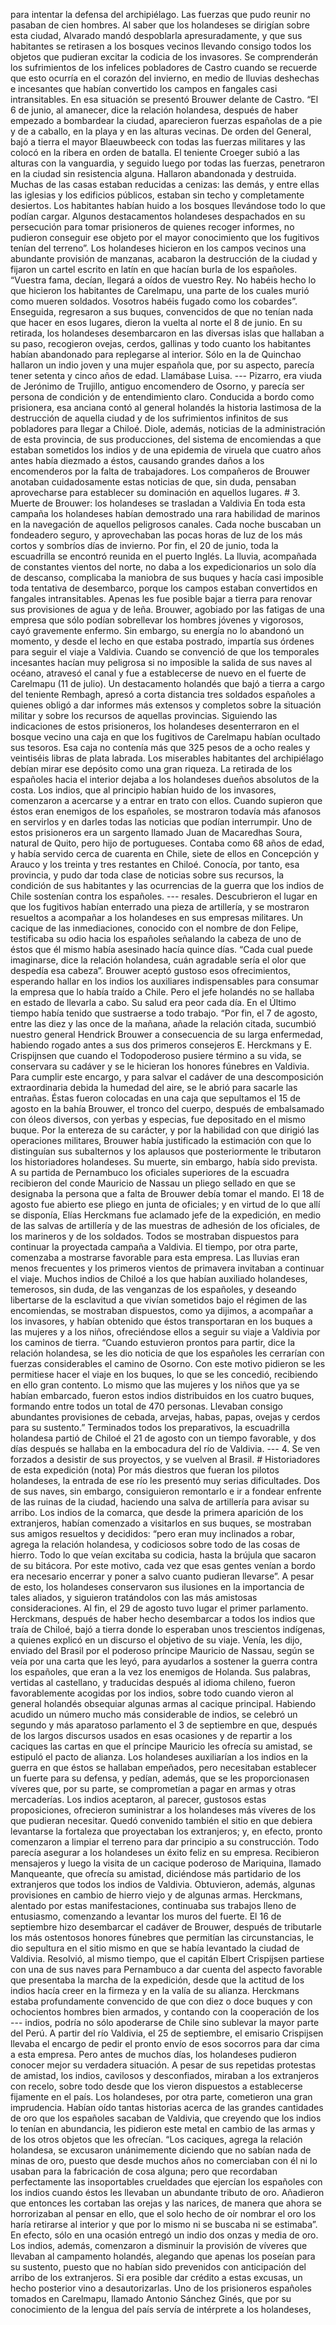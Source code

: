 para intentar la defensa del archipiélago. Las fuerzas que pudo reunir no pasaban de cien hombres. Al saber que los holandeses se dirigían sobre esta ciudad, Alvarado mandó despoblarla apresuradamente, y que sus habitantes se retirasen a los bosques vecinos llevando consigo todos los objetos que pudieran excitar la codicia de los invasores. Se comprenderán los sufrimientos de los infelices pobladores de Castro cuando se recuerde que esto ocurría en el corazón del invierno, en medio de lluvias deshechas e incesantes que habían convertido los campos en fangales casi intransitables. En esa situación se presentó Brouwer delante de Castro. “El 6 de junio, al amanecer, dice la relación holandesa, después de haber empezado a bombardear la ciudad, aparecieron fuerzas españolas de a pie y de a caballo, en la playa y en las alturas vecinas. De orden del General, bajó a tierra el mayor Blaeuwbeeck con todas las fuerzas militares y las colocó en la ribera en orden de batalla. El teniente Croeger subió a las alturas con la vanguardia, y seguido luego por todas las fuerzas, penetraron en la ciudad sin resistencia alguna. Hallaron abandonada y destruida. Muchas de las casas estaban reducidas a cenizas: las demás, y entre ellas las iglesias y los edificios públicos, estaban sin techo y completamente desiertos. Los habitantes habían huido a los bosques llevándose todo lo que podían cargar. Algunos destacamentos holandeses despachados en su persecución para tomar prisioneros de quienes recoger informes, no pudieron conseguir ese objeto por el mayor conocimiento que los fugitivos tenían del terreno”. Los holandeses hicieron en los campos vecinos una abundante provisión de manzanas, acabaron la destrucción de la ciudad y fijaron un cartel escrito en latín en que hacían burla de los españoles. “Vuestra fama, decían, llegará a oídos de vuestro Rey. No habéis hecho lo que hicieron los habitantes de Carelmapu, una parte de los cuales murió como mueren soldados. Vosotros habéis fugado como los cobardes”. Enseguida, regresaron a sus buques, convencidos de que no tenían nada que hacer en esos lugares, dieron la vuelta al norte el 8 de junio. En su retirada, los holandeses desembarcaron en las diversas islas que hallaban a su paso, recogieron ovejas, cerdos, gallinas y todo cuanto los habitantes habían abandonado para replegarse al interior. Sólo en la de Quinchao hallaron un indio joven y una mujer española que, por su aspecto, parecía tener setenta y cinco años de edad. Llamábase Luisa. --- Pizarro, era viuda de Jerónimo de Trujillo, antiguo encomendero de Osorno, y parecía ser persona de condición y de entendimiento claro. Conducida a bordo como prisionera, esa anciana contó al general holandés la historia lastimosa de la destrucción de aquella ciudad y de los sufrimientos infinitos de sus pobladores para llegar a Chiloé. Diole, además, noticias de la administración de esta provincia, de sus producciones, del sistema de encomiendas a que estaban sometidos los indios y de una epidemia de viruela que cuatro años antes había diezmado a éstos, causando grandes daños a los encomenderos por la falta de trabajadores. Los compañeros de Brouwer anotaban cuidadosamente estas noticias de que, sin duda, pensaban aprovecharse para establecer su dominación en aquellos lugares. # 3. Muerte de Brouwer: los holandeses se trasladan a Valdivia En toda esta campaña los holandeses habían demostrado una rara habilidad de marinos en la navegación de aquellos peligrosos canales. Cada noche buscaban un fondeadero seguro, y aprovechaban las pocas horas de luz de los más cortos y sombríos días de invierno. Por fin, el 20 de junio, toda la escuadrilla se encontró reunida en el puerto Inglés. La lluvia, acompañada de constantes vientos del norte, no daba a los expedicionarios un solo día de descanso, complicaba la maniobra de sus buques y hacía casi imposible toda tentativa de desembarco, porque los campos estaban convertidos en fangales intransitables. Apenas les fue posible bajar a tierra para renovar sus provisiones de agua y de leña. Brouwer, agobiado por las fatigas de una empresa que sólo podían sobrellevar los hombres jóvenes y vigorosos, cayó gravemente enfermo. Sin embargo, su energía no lo abandonó un momento, y desde el lecho en que estaba postrado, impartía sus órdenes para seguir el viaje a Valdivia. Cuando se convenció de que los temporales incesantes hacían muy peligrosa si no imposible la salida de sus naves al océano, atravesó el canal y fue a establecerse de nuevo en el fuerte de Carelmapu (11 de julio). Un destacamento holandés que bajó a tierra a cargo del teniente Rembagh, apresó a corta distancia tres soldados españoles a quienes obligó a dar informes más extensos y completos sobre la situación militar y sobre los recursos de aquellas provincias. Siguiendo las indicaciones de estos prisioneros, los holandeses desenterraron en el bosque vecino una caja en que los fugitivos de Carelmapu habían ocultado sus tesoros. Esa caja no contenía más que 325 pesos de a ocho reales y veintiséis libras de plata labrada. Los miserables habitantes del archipiélago debían mirar ese depósito como una gran riqueza. La retirada de los españoles hacia el interior dejaba a los holandeses dueños absolutos de la costa. Los indios, que al principio habían huido de los invasores, comenzaron a acercarse y a entrar en trato con ellos. Cuando supieron que éstos eran enemigos de los españoles, se mostraron todavía más afanosos en servirlos y en darles todas las noticias que podían interrumpir. Uno de estos prisioneros era un sargento llamado Juan de Macaredhas Soura, natural de Quito, pero hijo de portugueses. Contaba como 68 años de edad, y había servido cerca de cuarenta en Chile, siete de ellos en Concepción y Arauco y los treinta y tres restantes en Chiloé. Conocía, por tanto, esa provincia, y pudo dar toda clase de noticias sobre sus recursos, la condición de sus habitantes y las ocurrencias de la guerra que los indios de Chile sostenían contra los españoles. --- resales. Descubrieron el lugar en que los fugitivos habían enterrado una pieza de artillería, y se mostraron resueltos a acompañar a los holandeses en sus empresas militares. Un cacique de las inmediaciones, conocido con el nombre de don Felipe, testificaba su odio hacia los españoles señalando la cabeza de uno de éstos que él mismo había asesinado hacía quince días. “Cada cual puede imaginarse, dice la relación holandesa, cuán agradable sería el olor que despedía esa cabeza”. Brouwer aceptó gustoso esos ofrecimientos, esperando hallar en los indios los auxiliares indispensables para consumar la empresa que lo había traído a Chile. Pero el jefe holandés no se hallaba en estado de llevarla a cabo. Su salud era peor cada día. En el Último tiempo había tenido que sustraerse a todo trabajo. “Por fin, el 7 de agosto, entre las diez y las once de la mañana, añade la relación citada, sucumbió nuestro general Hendrick Brouwer a consecuencia de su larga enfermedad, habiendo rogado antes a sus dos primeros consejeros E. Herckmans y E. Crispijnsen que cuando el Todopoderoso pusiere término a su vida, se conservara su cadáver y se le hicieran los honores fúnebres en Valdivia. Para cumplir este encargo, y para salvar el cadáver de una descomposición extraordinaria debida la humedad del aire, se le abrió para sacarle las entrañas. Éstas fueron colocadas en una caja que sepultamos el 15 de agosto en la bahía Brouwer, el tronco del cuerpo, después de embalsamado con óleos diversos, con yerbas y especias, fue depositado en el mismo buque. Por la entereza de su carácter, y por la habilidad con que dirigió las operaciones militares, Brouwer había justificado la estimación con que lo distinguían sus subalternos y los aplausos que posteriormente le tributaron los historiadores holandeses. Su muerte, sin embargo, había sido prevista. A su partida de Pernambuco los oficiales superiores de la escuadra recibieron del conde Mauricio de Nassau un pliego sellado en que se designaba la persona que a falta de Brouwer debía tomar el mando. El 18 de agosto fue abierto ese pliego en junta de oficiales; y en virtud de lo que allí se disponía, Elías Herckmans fue aclamado jefe de la expedición, en medio de las salvas de artillería y de las muestras de adhesión de los oficiales, de los marineros y de los soldados. Todos se mostraban dispuestos para continuar la proyectada campaña a Valdivia. El tiempo, por otra parte, comenzaba a mostrarse favorable para esta empresa. Las lluvias eran menos frecuentes y los primeros vientos de primavera invitaban a continuar el viaje. Muchos indios de Chiloé a los que habían auxiliado holandeses, temerosos, sin duda, de las venganzas de los españoles, y deseando libertarse de la esclavitud a que vivían sometidos bajo el régimen de las encomiendas, se mostraban dispuestos, como ya dijimos, a acompañar a los invasores, y habían obtenido que éstos transportaran en los buques a las mujeres y a los niños, ofreciéndose ellos a seguir su viaje a Valdivia por los caminos de tierra. “Cuando estuvieron prontos para partir, dice la relación holandesa, se les dio noticia de que los españoles les cerrarían con fuerzas considerables el camino de Osorno. Con este motivo pidieron se les permitiese hacer el viaje en los buques, lo que se les concedió, recibiendo en ello gran contento. Lo mismo que las mujeres y los niños que ya se habían embarcado, fueron estos indios distribuidos en los cuatro buques, formando entre todos un total de 470 personas. Llevaban consigo abundantes provisiones de cebada, arvejas, habas, papas, ovejas y cerdos para su sustento.” Terminados todos los preparativos, la escuadrilla holandesa partió de Chiloé el 21 de agosto con un tiempo favorable, y dos días después se hallaba en la embocadura del río de Valdivia. --- 4. Se ven forzados a desistir de sus proyectos, y se vuelven al Brasil. # Historiadores de esta expedición (nota) Por más diestros que fueran los pilotos holandeses, la entrada de ese río les presentó muy serias dificultades. Dos de sus naves, sin embargo, consiguieron remontarlo e ir a fondear enfrente de las ruinas de la ciudad, haciendo una salva de artillería para avisar su arribo. Los indios de la comarca, que desde la primera aparición de los extranjeros, habían comenzado a visitarlos en sus buques, se mostraban sus amigos resueltos y decididos: “pero eran muy inclinados a robar, agrega la relación holandesa, y codiciosos sobre todo de las cosas de hierro. Todo lo que veían excitaba su codicia, hasta la brújula que sacaron de su bitácora. Por este motivo, cada vez que esas gentes venían a bordo era necesario encerrar y poner a salvo cuanto pudieran llevarse”. A pesar de esto, los holandeses conservaron sus ilusiones en la importancia de tales aliados, y siguieron tratándolos con las más amistosas consideraciones. Al fin, el 29 de agosto tuvo lugar el primer parlamento. Herckmans, después de haber hecho desembarcar a todos los indios que traía de Chiloé, bajó a tierra donde lo esperaban unos trescientos indígenas, a quienes explicó en un discurso el objetivo de su viaje. Venía, les dijo, enviado del Brasil por el poderoso príncipe Mauricio de Nassau, según se veía por una carta que les leyó, para ayudarlos a sostener la guerra contra los españoles, que eran a la vez los enemigos de Holanda. Sus palabras, vertidas al castellano, y traducidas después al idioma chileno, fueron favorablemente acogidas por los indios, sobre todo cuando vieron al general holandés obsequiar algunas armas al cacique principal. Habiendo acudido un número mucho más considerable de indios, se celebró un segundo y más aparatoso parlamento el 3 de septiembre en que, después de los largos discursos usados en esas ocasiones y de repartir a los caciques las cartas en que el príncipe Mauricio les ofrecía su amistad, se estipuló el pacto de alianza. Los holandeses auxiliarían a los indios en la guerra en que éstos se hallaban empeñados, pero necesitaban establecer un fuerte para su defensa, y pedían, además, que se les proporcionasen víveres que, por su parte, se comprometían a pagar en armas y otras mercaderías. Los indios aceptaron, al parecer, gustosos estas proposiciones, ofrecieron suministrar a los holandeses más víveres de los que pudieran necesitar. Quedó convenido también el sitio en que debiera levantarse la fortaleza que proyectaban los extranjeros; y, en efecto, pronto comenzaron a limpiar el terreno para dar principio a su construcción. Todo parecía asegurar a los holandeses un éxito feliz en su empresa. Recibieron mensajeros y luego la visita de un cacique poderoso de Mariquina, llamado Manqueante, que ofrecía su amistad, diciéndose más partidario de los extranjeros que todos los indios de Valdivia. Obtuvieron, además, algunas provisiones en cambio de hierro viejo y de algunas armas. Herckmans, alentado por estas manifestaciones, continuaba sus trabajos lleno de entusiasmo, comenzando a levantar los muros del fuerte. El 16 de septiembre hizo desembarcar el cadáver de Brouwer, después de tributarle los más ostentosos honores fúnebres que permitían las circunstancias, le dio sepultura en el sitio mismo en que se había levantado la ciudad de Valdivia. Resolvió, al mismo tiempo, que el capitán Elbert Crispijsen partiese con una de sus naves para Pernambuco a dar cuenta del aspecto favorable que presentaba la marcha de la expedición, desde que la actitud de los indios hacía creer en la firmeza y en la valía de su alianza. Herckmans estaba profundamente convencido de que con diez o doce buques y con ochocientos hombres bien armados, y contando con la cooperación de los --- indios, podría no sólo apoderarse de Chile sino sublevar la mayor parte del Perú. A partir del río Valdivia, el 25 de septiembre, el emisario Crispijsen llevaba el encargo de pedir el pronto envío de esos socorros para dar cima a esta empresa. Pero antes de muchos días, los holandeses pudieron conocer mejor su verdadera situación. A pesar de sus repetidas protestas de amistad, los indios, cavilosos y desconfiados, miraban a los extranjeros con recelo, sobre todo desde que los vieron dispuestos a establecerse fijamente en el país. Los holandeses, por otra parte, cometieron una gran imprudencia. Habían oído tantas historias acerca de las grandes cantidades de oro que los españoles sacaban de Valdivia, que creyendo que los indios lo tenían en abundancia, les pidieron este metal en cambio de las armas y de los otros objetos que les ofrecían. “Los caciques, agrega la relación holandesa, se excusaron unánimemente diciendo que no sabían nada de minas de oro, puesto que desde muchos años no comerciaban con él ni lo usaban para la fabricación de cosa alguna; pero que recordaban perfectamente las insoportables crueldades que ejercían los españoles con los indios cuando éstos les llevaban un abundante tributo de oro. Añadieron que entonces les cortaban las orejas y las narices, de manera que ahora se horrorizaban al pensar en ello, que el solo hecho de oír nombrar el oro los haría retirarse al interior y que por lo mismo ni se buscaba ni se estimaba”. En efecto, sólo en una ocasión entregó un indio dos onzas y media de oro. Los indios, además, comenzaron a disminuir la provisión de víveres que llevaban al campamento holandés, alegando que apenas los poseían para su sustento, puesto que no habían sido prevenidos con anticipación del arribo de los extranjeros. Si era posible dar crédito a estas excusas, un hecho posterior vino a desautorizarlas. Uno de los prisioneros españoles tomados en Carelmapu, llamado Antonio Sánchez Ginés, que por su conocimiento de la lengua del país servía de intérprete a los holandeses,